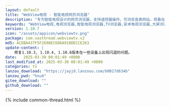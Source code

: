 ```yaml
---
layout: default
title: "WebView电视 - 智能电视网页浏览器"
description: "专为智能电视设计的网页浏览器，支持遥控器操作，可浏览各类网站，观看在线视频，适配大屏显示"
keywords: "WebView电视,电视浏览器,智能电视浏览器,TV浏览器,安卓电视浏览器,大屏浏览器,网页浏览器"
version: 1.10.7
icon: "/assets/appicon/webviewtv.png"
package: com.vasthread.webviewtv.v2
md5: ACEBA437F5F2698EC606A910DECCE263
update-content: |
    修复1.10.3, 1.10.4, 1.10.6版本在一些设备上出现闪退的问题。
date:   2025-03-30 08:01:49 +0800
last_modified_at: 2025-03-30 08:01:49 +0800
categories: tv
lanzou_download: "https://jayjd.lanzouu.com/b0017d634b"
lanzou_pwd: "hnu4"
gitee_download: ""
github_download: ""
---
```

{% include common-thread.html %}